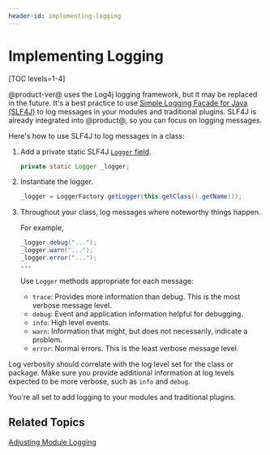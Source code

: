 ```yaml
---
header-id: implementing-logging
---
```


# Implementing Logging

[TOC levels=1-4]

@product-ver@ uses the Log4j logging framework, but it may be replaced in the
future. It's a best practice to use [Simple Logging Facade for Java
\(SLF4J\)](https://www.slf4j.org/) to log messages in your modules and
traditional plugins. SLF4J is already integrated into @product@, so you can
focus on logging messages. 

Here's how to use SLF4J to log messages in a class:

1.  Add a private static SLF4J
    [`Logger` field](https://www.slf4j.org/apidocs/org/slf4j/Logger.html). 

    ```java
    private static Logger _logger;
    ```

2.  Instantiate the logger. 

    ```java
    _logger = LoggerFactory.getLogger(this.getClass().getName());
    ```
 
3.  Throughout your class, log messages where noteworthy things happen. 

    For example, 

    ```java
    _logger.debug("...");
    _logger.warn("...");
    _logger.error("...");
    ...
    ```

    Use `Logger` methods appropriate for each message:
 
    -  `trace`: Provides more information than debug. This is the most verbose
       message level. 
    -  `debug`: Event and application information helpful for debugging.
    -  `info`: High level events.
    -  `warn`: Information that might, but does not necessarily, indicate a
       problem.
    -  `error`: Normal errors. This is the least verbose message level.

Log verbosity should correlate with the log level set for the class or package.
Make sure you provide additional information at log levels expected to be more
verbose, such as `info` and `debug`.

You're all set to add logging to your modules and traditional plugins. 

## Related Topics

[Adjusting Module Logging](/docs/7-2/appdev/-/knowledge_base/a/adjusting-module-logging)
